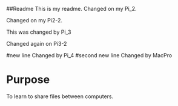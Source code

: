 ##Readme
This is my readme. Changed on my Pi_2.

Changed on my Pi2-2.

This was changed by Pi_3

Changed again on Pi3-2

#new line
Changed by Pi_4
#second new line
Changed by MacPro
# Purpose
To learn to share files between computers.